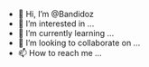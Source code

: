 - 👋 Hi, I’m @Bandidoz
- 👀 I’m interested in ...
- 🌱 I’m currently learning ...
- 💞️ I’m looking to collaborate on ...
- 📫 How to reach me ...

<!---
bandidoz/bandidoz is a ✨ special ✨ repository because its `README.md` (this file) appears on your GitHub profile.
You can click the Preview link to take a look at your changes.
--->
